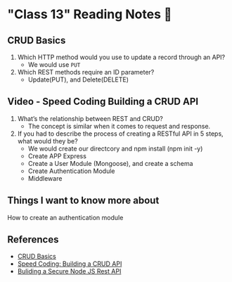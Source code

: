# "Class 13" Reading Notes 📖

## CRUD Basics

1. Which HTTP method would you use to update a record through an API?
   - We would use `PUT`
2. Which REST methods require an ID parameter?
   - Update(PUT), and Delete(DELETE)

## Video - Speed Coding Building a CRUD API

1. What’s the relationship between REST and CRUD?
   - The concept is similar when it comes to request and response.
2. If you had to describe the process of creating a RESTful API in 5 steps, what would they be?
   - We would create our directcory and npm install (npm init -y)
   - Create APP Express
   - Create a User Module (Mongoose), and create a schema
   - Create Authentication Module
   - Middleware

## Things I want to know more about

How to create an authentication module

## References

- [CRUD Basics](https://medium.com/geekculture/crud-operations-explained-2a44096e9c88)
- [Speed Coding: Building a CRUD API](https://www.youtube.com/watch?v=EzNcBhSv1Wo)
- [Buliding a Secure Node JS Rest API](https://hevodata.com/learn/building-a-secure-node-js-rest-api/#s1)
